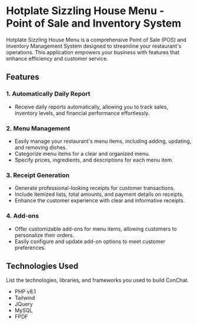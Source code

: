 # Hotplate Sizzling House Menu - Point of Sale and Inventory System

Hotplate Sizzling House Menu is a comprehensive Point of Sale (POS) and Inventory Management System designed to streamline your restaurant's operations. This application empowers your business with features that enhance efficiency and customer service.

## Features

### 1. Automatically Daily Report

- Receive daily reports automatically, allowing you to track sales, inventory levels, and financial performance effortlessly.

### 2. Menu Management

- Easily manage your restaurant's menu items, including adding, updating, and removing dishes.
- Categorize menu items for a clear and organized menu.
- Specify prices, ingredients, and descriptions for each menu item.

### 3. Receipt Generation

- Generate professional-looking receipts for customer transactions.
- Include itemized lists, total amounts, and payment details on receipts.
- Enhance the customer experience with clear and informative receipts.

### 4. Add-ons

- Offer customizable add-ons for menu items, allowing customers to personalize their orders.
- Easily configure and update add-on options to meet customer preferences.

## Technologies Used

List the technologies, libraries, and frameworks you used to build ConChat.
- PHP v8.1
- Tailwind
- JQuery
- MySQL
- FPDF
